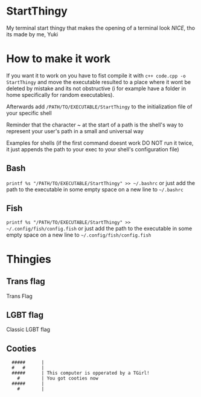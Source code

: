 # StartThingy
My terminal start thingy that makes the opening of a terminal look *NICE*, tho its made by me, Yuki
# How to make it work
If you want it to work on you have to fist compile it with
``` c++ code.cpp -o StartThingy ```
and move the executable resulted to a place where it wont be deleted by mistake and its not obstructive (i for example have a folder in home specifically for random executables).

Afterwards add ```/PATH/TO/EXECUTABLE/StartThingy``` to the initialization file of your specific shell

Reminder that the character ~ at the start of a path is the shell's way to represent your user's path in a small and universal way

Examples for shells (if the first command doesnt work DO NOT run it twice, it just appends the path to your exec to your shell's configuration file)
## Bash
`printf %s "/PATH/TO/EXECUTABLE/StartThingy" >> ~/.bashrc`
or just add the path to the executable in some empty space on a new line to `~/.bashrc`
## Fish
`printf %s "/PATH/TO/EXECUTABLE/StartThingy" >> ~/.config/fish/config.fish`
or just add the path to the executable in some empty space on a new line to `~/.config/fish/config.fish`

# Thingies
## Trans flag
Trans Flag
## LGBT flag
Classic LGBT flag
## Cooties
      #####      | 
      #   #      | 
      #####      | This computer is opperated by a TGirl!
        #        | You got cooties now
      #####      | 
        #        | 

